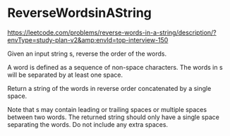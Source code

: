 # ReverseWordsinAString
https://leetcode.com/problems/reverse-words-in-a-string/description/?envType=study-plan-v2&amp;envId=top-interview-150

Given an input string s, reverse the order of the words.

A word is defined as a sequence of non-space characters. The words in s will be separated by at least one space.

Return a string of the words in reverse order concatenated by a single space.

Note that s may contain leading or trailing spaces or multiple spaces between two words. The returned string should only have a single space separating the words. Do not include any extra spaces.

